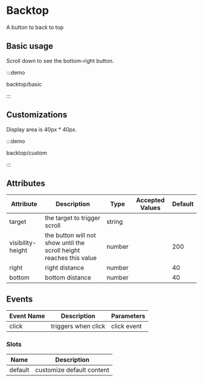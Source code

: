 # Backtop

A button to back to top

## Basic usage

Scroll down to see the bottom-right button.

:::demo

backtop/basic

:::

## Customizations

Display area is 40px \* 40px.

:::demo

backtop/custom

:::

## Attributes

| Attribute         | Description                                                         | Type   | Accepted Values | Default |
| ----------------- | ------------------------------------------------------------------- | ------ | --------------- | ------- |
| target            | the target to trigger scroll                                        | string |                 |         |
| visibility-height | the button will not show until the scroll height reaches this value | number |                 | 200     |
| right             | right distance                                                      | number |                 | 40      |
| bottom            | bottom distance                                                     | number |                 | 40      |

## Events

| Event Name | Description         | Parameters  |
| ---------- | ------------------- | ----------- |
| click      | triggers when click | click event |

### Slots

| Name    | Description               |
| ------- | ------------------------- |
| default | customize default content |
